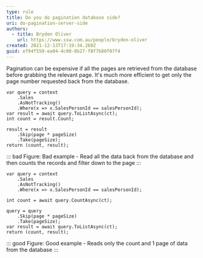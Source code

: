 ```yaml
---
type: rule
title: Do you do pagination database side?
uri: do-pagination-server-side
authors:
  - title: Bryden Oliver
    url: https://www.ssw.com.au/people/bryden-oliver
created: 2021-12-13T17:19:34.260Z
guid: ef94f559-ea04-4c00-8b27-f8f7b80f07f4
---
```

Pagination can be expensive if all the pages are retrieved from the database before grabbing the relevant page. It's much more efficient to get only the page number requested back from the database.

<!--endintro-->

```
var query = context
    .Sales
    .AsNotTracking()
    .Where(x => x.SalesPersonId == salesPersonId);
var result = await query.ToListAsync(ct);
int count = result.Count;

result = result
    .Skip(page * pageSize)
    .Take(pageSize);
return (count, result);
```

::: bad
Figure: Bad example - Read all the data back from the database and then counts the records and filter down to the page
:::

```
var query = context
    .Sales
    .AsNotTracking()
    .Where(x => x.SalesPersonId == salesPersonId);

int count = await query.CountAsync(ct);

query = query
    .Skip(page * pageSize)
    .Take(pageSize);
var result = await query.ToListAsync(ct);    
return (count, result);
```

::: good
Figure: Good example - Reads only the count and 1 page of data from the database
:::